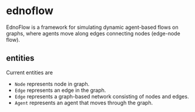 # ednoflow
EdnoFlow is a framework for simulating dynamic agent-based flows on graphs, where agents move along edges connecting nodes (edge-node flow).

## entities
Current entities are
+ `Node` represents node in graph.
+ `Edge` represents an edge in the graph.
+ `Edge` represents a graph-based network consisting of nodes and edges.
+ `Agent` represents an agent that moves through the graph.
